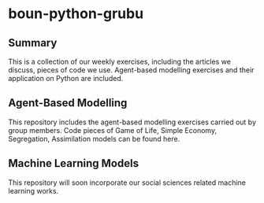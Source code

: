 # boun-python-grubu

## Summary
This is a collection of our weekly exercises, including the articles we discuss, pieces of code we use. Agent-based modelling exercises and their application on Python are included.

## Agent-Based Modelling
This repository includes the agent-based modelling exercises carried out by group members. Code pieces of Game of Life, Simple Economy, Segregation, Assimilation models can be found here.

## Machine Learning Models
This repository will soon incorporate our social sciences related machine learning works.
